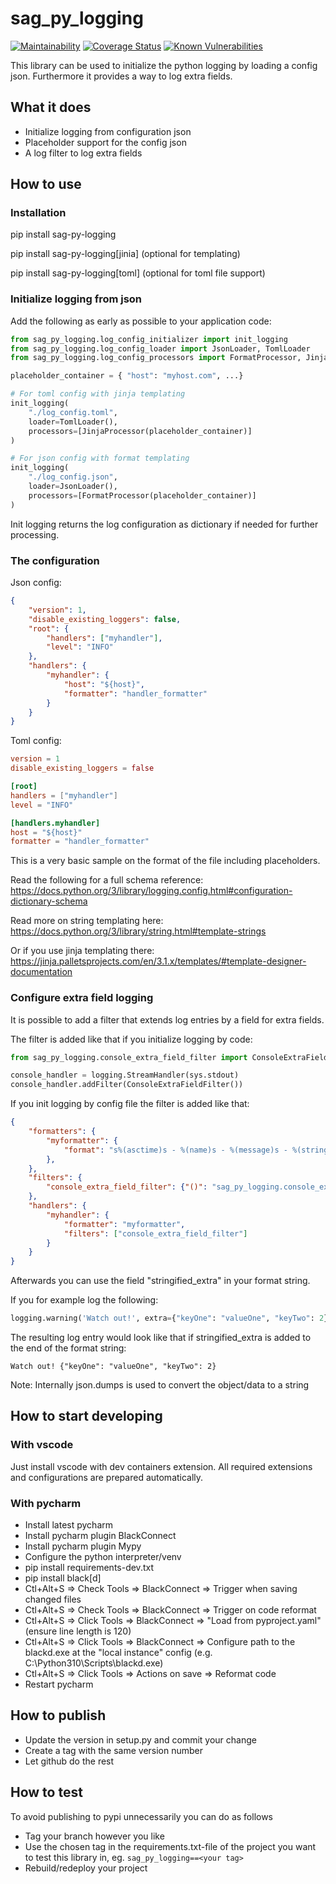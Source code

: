 # sag_py_logging

[![Maintainability][codeclimate-image]][codeclimate-url]
[![Coverage Status][coveralls-image]][coveralls-url]
[![Known Vulnerabilities](https://snyk.io/test/github/SamhammerAG/sag_py_logging/badge.svg)](https://snyk.io/test/github/SamhammerAG/sag_py_logging)

[coveralls-image]:https://coveralls.io/repos/github/SamhammerAG/sag_py_logging/badge.svg?branch=master
[coveralls-url]:https://coveralls.io/github/SamhammerAG/sag_py_logging?branch=master
[codeclimate-image]:https://api.codeclimate.com/v1/badges/74139973d3df4567a67b/maintainability
[codeclimate-url]:https://codeclimate.com/github/SamhammerAG/sag_py_logging/maintainability

This library can be used to initialize the python logging by loading a config json.
Furthermore it provides a way to log extra fields.

## What it does
* Initialize logging from configuration json
* Placeholder support for the config json
* A log filter to log extra fields

## How to use

### Installation

pip install sag-py-logging

pip install sag-py-logging[jinia] (optional for templating)

pip install sag-py-logging[toml] (optional for toml file support)

### Initialize logging from json

Add the following as early as possible to your application code:

```python
from sag_py_logging.log_config_initializer import init_logging
from sag_py_logging.log_config_loader import JsonLoader, TomlLoader
from sag_py_logging.log_config_processors import FormatProcessor, JinjaProcessor

placeholder_container = { "host": "myhost.com", ...}

# For toml config with jinja templating
init_logging(
    "./log_config.toml",
    loader=TomlLoader(),
    processors=[JinjaProcessor(placeholder_container)]
)

# For json config with format templating
init_logging(
    "./log_config.json",
    loader=JsonLoader(),
    processors=[FormatProcessor(placeholder_container)]
)

```

Init logging returns the log configuration as dictionary if needed for further processing.

### The configuration

Json config:
```json
{
    "version": 1,
    "disable_existing_loggers": false,
    "root": {
        "handlers": ["myhandler"],
        "level": "INFO"
    },
    "handlers": {
        "myhandler": {
            "host": "${host}",
            "formatter": "handler_formatter"
        }
    }
}
```

Toml config:
```toml
version = 1
disable_existing_loggers = false

[root]
handlers = ["myhandler"]
level = "INFO"

[handlers.myhandler]
host = "${host}"
formatter = "handler_formatter"

```
This is a very basic sample on the format of the file including placeholders.

Read the following for a full schema reference: https://docs.python.org/3/library/logging.config.html#configuration-dictionary-schema

Read more on string templating here: https://docs.python.org/3/library/string.html#template-strings

Or if you use jinja templating there: https://jinja.palletsprojects.com/en/3.1.x/templates/#template-designer-documentation


### Configure extra field logging

It is possible to add a filter that extends log entries by a field for extra fields.

The filter is added like that if you initialize logging by code:
```python
from sag_py_logging.console_extra_field_filter import ConsoleExtraFieldFilter

console_handler = logging.StreamHandler(sys.stdout)
console_handler.addFilter(ConsoleExtraFieldFilter())
```

If you init logging by config file the filter is added like that:
```json
{
    "formatters": {
        "myformatter": {
            "format": "s%(asctime)s - %(name)s - %(message)s - %(stringified_extra)s",
        },
    },
    "filters": {
        "console_extra_field_filter": {"()": "sag_py_logging.console_extra_field_filter.ConsoleExtraFieldFilter"}
    },
    "handlers": {
        "myhandler": {
            "formatter": "myformatter",
            "filters": ["console_extra_field_filter"]
        }
    }
}
```

Afterwards you can use the field "stringified_extra" in your format string.

If you for example log the following:
```python
logging.warning('Watch out!', extra={"keyOne": "valueOne", "keyTwo": 2})
```

The resulting log entry would look like that if stringified_extra is added to the end of the format string:

```
Watch out! {"keyOne": "valueOne", "keyTwo": 2}
```

Note: Internally json.dumps is used to convert the object/data to a string


## How to start developing

### With vscode

Just install vscode with dev containers extension. All required extensions and configurations are prepared automatically.

### With pycharm

* Install latest pycharm
* Install pycharm plugin BlackConnect
* Install pycharm plugin Mypy
* Configure the python interpreter/venv
* pip install requirements-dev.txt
* pip install black[d]
* Ctl+Alt+S => Check Tools => BlackConnect => Trigger when saving changed files
* Ctl+Alt+S => Check Tools => BlackConnect => Trigger on code reformat
* Ctl+Alt+S => Click Tools => BlackConnect => "Load from pyproject.yaml" (ensure line length is 120)
* Ctl+Alt+S => Click Tools => BlackConnect => Configure path to the blackd.exe at the "local instance" config (e.g. C:\Python310\Scripts\blackd.exe)
* Ctl+Alt+S => Click Tools => Actions on save => Reformat code
* Restart pycharm

## How to publish
* Update the version in setup.py and commit your change
* Create a tag with the same version number
* Let github do the rest

## How to test

To avoid publishing to pypi unnecessarily you can do as follows

* Tag your branch however you like
* Use the chosen tag in the requirements.txt-file of the project you want to test this library in, eg. `sag_py_logging==<your tag>`
* Rebuild/redeploy your project